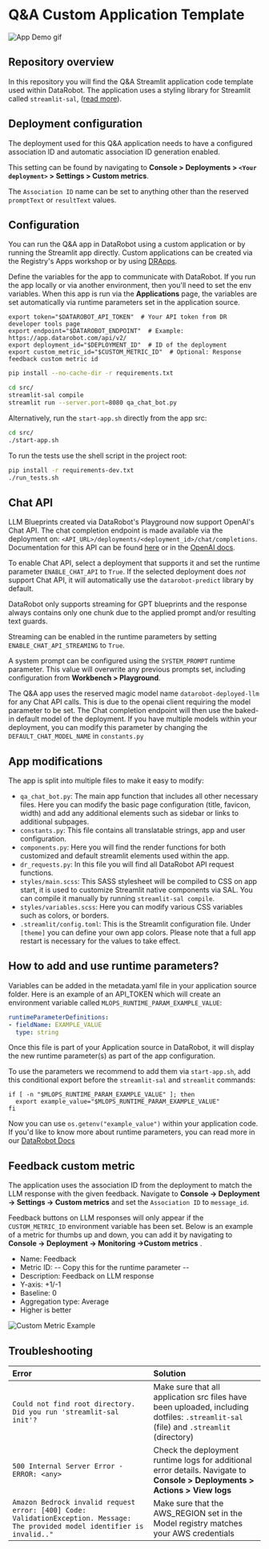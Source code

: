# Q&A Custom Application Template

![App Demo gif](https://github.com/datarobot-oss/qa-app-streamlit/blob/main/assets/qa_app_demo.gif)

## Repository overview

In this repository you will find the Q&amp;A Streamlit application code template used within DataRobot. The application uses a styling library for Streamlit called `streamlit-sal`, ([read more](https://github.com/datarobot-oss/streamlit-sal)).


## Deployment configuration

The deployment used for this Q&A application needs to have a configured association ID and automatic association ID generation enabled.

This setting can be found by navigating to **Console > Deployments > `<Your deployment>` > Settings > Custom metrics**.

The `Association ID` name can be set to anything other than the reserved `promptText` or `resultText` values.


## Configuration

You can run the Q&amp;A app in DataRobot using a custom application or by running the Streamlit app directly. Custom applications can be created via the Registry's Apps workshop or by
using [DRApps](https://github.com/datarobot/dr-apps/blob/main/README.md).

Define the variables for the app to communicate with DataRobot. If you run the app locally or via another environment, then you'll need to set the env variables. When this app is run via
the **Applications** page, the variables are set automatically via runtime parameters set in the application source.

```shell
export token="$DATAROBOT_API_TOKEN"  # Your API token from DR developer tools page
export endpoint="$DATAROBOT_ENDPOINT"  # Example: https://app.datarobot.com/api/v2/
export deployment_id="$DEPLOYMENT_ID"  # ID of the deployment
export custom_metric_id="$CUSTOM_METRIC_ID"  # Optional: Response feedback custom metric id 
```

```sh
pip install --no-cache-dir -r requirements.txt

cd src/
streamlit-sal compile
streamlit run --server.port=8080 qa_chat_bot.py
```

Alternatively, run the `start-app.sh` directly from the app src:

```sh
cd src/
./start-app.sh
```

To run the tests use the shell script in the project root:

```sh
pip install -r requirements-dev.txt
./run_tests.sh
```

## Chat API

LLM Blueprints created via DataRobot's Playground now support OpenAI's Chat API. The chat completion endpoint is made
available via the deployment on: `<API_URL>/deployments/<deployment_id>/chat/completions`.
Documentation for this API can be found [here](https://docs.datarobot.com/en/docs/gen-ai/genai-code/genai-chat-completion-api.html) or in the [OpenAI docs](https://platform.openai.com/docs/api-reference/chat).

To enable Chat API, select a deployment that supports it and set the runtime parameter `ENABLE_CHAT_API` to `True`.
If the selected deployment does _not_ support Chat API, it will automatically use the `datarobot-predict`
library by default.

DataRobot only supports streaming for GPT blueprints and the response always contains only one chunk due to the applied prompt and/or resulting text guards.

Streaming can be enabled in the runtime parameters by setting `ENABLE_CHAT_API_STREAMING` to `True`.

A system prompt can be configured using the `SYSTEM_PROMPT` runtime parameter. This value will overwrite any previous prompts
set, including configuration from **Workbench > Playground**.

The Q&amp;A app uses the reserved magic model name `datarobot-deployed-llm` for any Chat API calls. This is due to the 
openai client requiring the model parameter to be set. The Chat completion endpoint will then use the baked-in default model
of the deployment. If you have multiple models within your deployment, you can modify this parameter by changing
the `DEFAULT_CHAT_MODEL_NAME` in `constants.py`

## App modifications

The app is split into multiple files to make it easy to modify:

- `qa_chat_bot.py`: The main app function that includes all other necessary files. Here you can modify the basic page
  configuration (title, favicon, width) and add any additional elements such as sidebar or links to additional subpages.
- `constants.py`: This file contains all translatable strings, app and user configuration.
- `components.py`: Here you will find the render functions for both customized and default streamlit elements used
  within the app.
- `dr_requests.py`: In this file you will find all DataRobot API request functions.
- `styles/main.scss`: This SASS stylesheet will be compiled to CSS on app start, it is used to customize Streamlit
  native components via SAL. You can compile it manually by running `streamlit-sal compile`.
- `styles/variables.scss`: Here you can modify various CSS variables such as colors, or borders.
- `.streamlit/config.toml`: This is the Streamlit configuration file. Under `[theme]` you can define your own app
  colors. Please note that a full app restart is necessary for the values to take effect.

## How to add and use runtime parameters?

Variables can be added in the metadata.yaml file in your application source folder. Here is an example of an API_TOKEN
which will create an environment variable called `MLOPS_RUNTIME_PARAM_EXAMPLE_VALUE`:
```yaml
runtimeParameterDefinitions:
- fieldName: EXAMPLE_VALUE
  type: string
```

Once this file is part of your Application source in DataRobot, it will display the new runtime parameter(s) as part of
the app configuration.

To use the parameters we recommend to add them via `start-app.sh`, add this conditional export before the
`streamlit-sal` and `streamlit` commands:
```shell
if [ -n "$MLOPS_RUNTIME_PARAM_EXAMPLE_VALUE" ]; then
  export example_value="$MLOPS_RUNTIME_PARAM_EXAMPLE_VALUE"
fi
```

Now you can use `os.getenv("example_value")` within your application code.
If you'd like to know more about runtime parameters, you can read more in
our [DataRobot Docs](https://docs.datarobot.com/en/docs/workbench/nxt-registry/nxt-apps-workshop/nxt-manage-custom-app.html#runtime-parameters)

## Feedback custom metric

The application uses the association ID from the deployment to match the LLM response with the given feedback. Navigate
to **Console -> Deployment -> Settings -> Custom metrics** and set the `Association ID` to `message_id`. 

Feedback buttons on LLM responses will only appear if the `CUSTOM_METRIC_ID` environment variable has been set.
Below is an example of a metric for thumbs up and down, you can add it by navigating to **Console -> Deployment ->
Monitoring ->Custom metrics** .

- Name: Feedback
- Metric ID: -- Copy this for the runtime parameter --
- Description: Feedback on LLM response
- Y-axis: +1/-1
- Baseline: 0
- Aggregation type: Average
- Higher is better

![Custom Metric Example](https://github.com/datarobot-oss/qa-app-streamlit/blob/main/assets/custom_metric_example.png)

## Troubleshooting

| Error                                                                                                                         | Solution                                                                                                                              |
|:------------------------------------------------------------------------------------------------------------------------------|:--------------------------------------------------------------------------------------------------------------------------------------|
| `Could not find root directory. Did you run 'streamlit-sal init'?`                                                            | Make sure that all application src files have been uploaded, including dotfiles: `.streamlit-sal` (file) and `.streamlit` (directory) |
| `500 Internal Server Error - ERROR: <any>`                                                                                    | Check the deployment runtime logs for additional error details. Navigate to **Console > Deployments > Actions > View logs**           |
| `Amazon Bedrock invalid request error: [400] Code: ValidationException. Message: The provided model identifier is invalid.."` | Make sure that the AWS_REGION set in the Model registry matches your AWS credentials                                                  |
